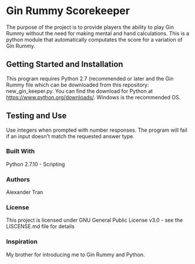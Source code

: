 # Gin Rummy Scorekeeper

The purpose of the project is to provide players the ability to play Gin Rummy without the need for making mental and hand calculations. This is a python module that automatically computates the score for a variation of Gin Rummy. 

## Getting Started and Installation

This program requires Python 2.7 (recommended or later and the Gin Rummy file which can be downloaded from this repository: new_gin_keeper.py. You can find the download for Python at https://www.python.org/downloads/. Windows is the recommended OS.

## Testing and Use

Use integers when prompted with number responses. The program will fail if an input doesn't match the requested answer type.

### Built With
Python 2.7.10 - Scripting 

### Authors
Alexander Tran

### License
This project is licensed under GNU General Public License v3.0 - see the LISCENSE.md file for details

### Inspiration
My brother for introducing me to  Gin Rummy and Python.
